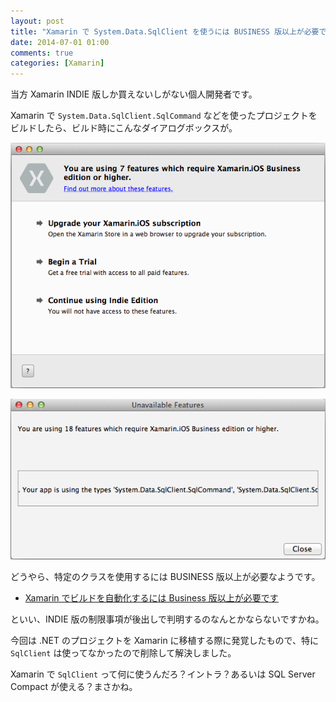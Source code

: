 ```yaml
---
layout: post
title: "Xamarin で System.Data.SqlClient を使うには BUSINESS 版以上が必要です"
date: 2014-07-01 01:00
comments: true
categories: [Xamarin]
---
```

当方 Xamarin INDIE 版しか買えないしがない個人開発者です。
<!--more-->

Xamarin で ``System.Data.SqlClient.SqlCommand`` などを使ったプロジェクトをビルドしたら、ビルド時にこんなダイアログボックスが。

![](/assets/images/posts/xamarin_requires_business_edition_when_using_sqlclient_01.png)

![](/assets/images/posts/xamarin_requires_business_edition_when_using_sqlclient_02.png)

どうやら、特定のクラスを使用するには BUSINESS 版以上が必要なようです。

* [Xamarin でビルドを自動化するには Business 版以上が必要です](http://qiita.com/amay077/items/ab90c74e78dd87ba31fb)

といい、INDIE 版の制限事項が後出しで判明するのなんとかならないですかね。

今回は .NET のプロジェクトを Xamarin に移植する際に発覚したもので、特に ``SqlClient`` は使ってなかったので削除して解決しました。

Xamarin で ``SqlClient`` って何に使うんだろ？イントラ？あるいは SQL Server Compact が使える？まさかね。
